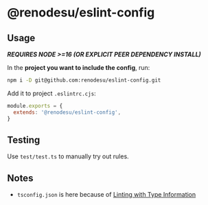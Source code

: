 # @renodesu/eslint-config

## Usage

**_REQUIRES NODE >=16 (OR EXPLICIT PEER DEPENDENCY INSTALL)_**

In the **project you want to include the config**, run:

```bash
npm i -D git@github.com:renodesu/eslint-config.git
```

Add it to project `.eslintrc.cjs`:

```javascript
module.exports = {
  extends: '@renodesu/eslint-config',
}
```

## Testing

Use `test/test.ts` to manually try out rules.

## Notes

- `tsconfig.json` is here because of [Linting with Type Information](https://typescript-eslint.io/docs/linting/type-linting/)
